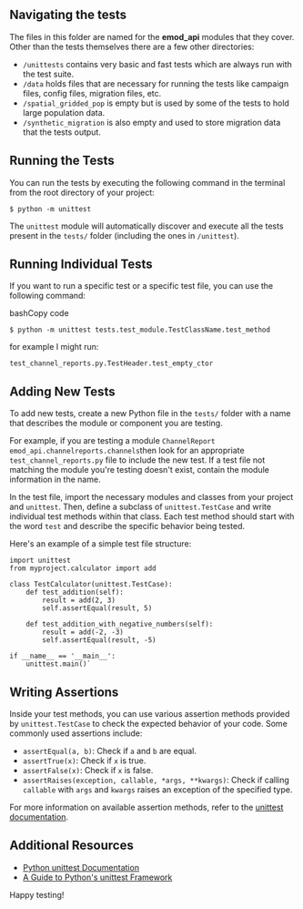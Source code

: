 ## Navigating the tests

The files in this folder are named for the **emod_api** modules that they cover. Other than the tests themselves there are a few other directories:

 - `/unittests` contains very basic and fast tests which are always run with the test suite. 
 - `/data` holds files that are necessary for running the tests like campaign files, config files, migration files, etc.
 - `/spatial_gridded_pop` is empty but is used by some of the tests to hold large population data.
 - `/synthetic_migration` is also empty and used to store migration data that the tests output.

## Running the Tests

You can run the tests by executing the following command in the terminal from the root directory of your project:

`$ python -m unittest` 

The `unittest` module will automatically discover and execute all the tests present in the `tests/` folder (including the ones in `/unittest`).

## Running Individual Tests

If you want to run a specific test or a specific test file, you can use the following command:

bashCopy code

`$ python -m unittest tests.test_module.TestClassName.test_method` 

for example I might run:


`test_channel_reports.py.TestHeader.test_empty_ctor`

## Adding New Tests

To add new tests, create a new Python file in the `tests/` folder with a name that describes the module or component you are testing. 

For example, if you are testing a module `ChannelReport` `emod_api.channelreports.channels`then look for an appropriate `test_channel_reports.py` file to include the new test. If a test file not matching the module you're testing doesn't exist, contain the module information in the name.

In the test file, import the necessary modules and classes from your project and `unittest`. Then, define a subclass of `unittest.TestCase` and write individual test methods within that class. Each test method should start with the word `test` and describe the specific behavior being tested.

Here's an example of a simple test file structure:

```
import unittest
from myproject.calculator import add

class TestCalculator(unittest.TestCase):
    def test_addition(self):
        result = add(2, 3)
        self.assertEqual(result, 5)

    def test_addition_with_negative_numbers(self):
        result = add(-2, -3)
        self.assertEqual(result, -5)

if __name__ == '__main__':
    unittest.main()` 
```

## Writing Assertions

Inside your test methods, you can use various assertion methods provided by `unittest.TestCase` to check the expected behavior of your code. Some commonly used assertions include:

-   `assertEqual(a, b)`: Check if `a` and `b` are equal.
-   `assertTrue(x)`: Check if `x` is true.
-   `assertFalse(x)`: Check if `x` is false.
-   `assertRaises(exception, callable, *args, **kwargs)`: Check if calling `callable` with `args` and `kwargs` raises an exception of the specified type.

For more information on available assertion methods, refer to the [unittest documentation](https://docs.python.org/3/library/unittest.html).

## Additional Resources

-   [Python unittest Documentation](https://docs.python.org/3/library/unittest.html)
-   [A Guide to Python's unittest Framework](https://realpython.com/python-testing/#unit-tests)

Happy testing!
